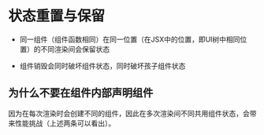 # 状态重置与保留

- 同一组件（组件函数相同）在同一位置（在JSX中的位置，即UI树中相同位置）的不同渲染间会保留状态

- 组件销毁会同时破坏组件状态，同时破坏孩子组件状态

## 为什么不要在组件内部声明组件

因为在每次渲染时会创建不同的组件，因此在多次渲染间不同共用组件状态，会带来性能挑战（上述两条可以看出）。

